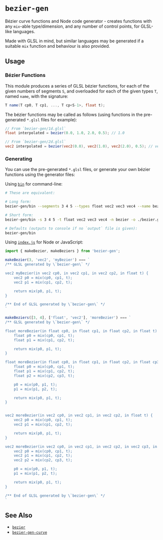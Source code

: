 # `bezier-gen`

Bézier curve functions and Node code generator - creates functions with any `mix`-able type/dimension, and any number of control points, for GLSL-like languages.

Made with GLSL in mind, but similar languages may be generated if a suitable `mix` function and behaviour is also provided.

## Usage

### Bézier Functions

This module produces a series of GLSL bézier functions, for each of the given numbers of segments `S`, and overloaded for each of the given types `T`, named `name`, with the signature:
```glsl
T name(T cp0, T cp1, ..., T cp<S-1>, float t);
```

The bézier functions may be called as follows (using functions in the pre-generated `*.glsl` files for example):
```glsl
// From `bezier-gen/1d.glsl`
float interpolated = bezier(0.0, 1.0, 2.0, 0.5); // 1.0

// From `bezier-gen/2d.glsl`
vec2 interpolated = bezier(vec2(0.0), vec2(1.0), vec2(2.0), 0.5); // vec2(1.0)
```

### Generating

You can use the pre-generated `*.glsl` files, or generate your own bézier functions using the generator files:

Using [`bin`](./bin) for command-line:
```bash
# These are equivalent:

# Long form:
bezier-gen/bin --segments 3 4 5 --types float vec2 vec3 vec4 --name bezier --output ./bezier.glsl

# Short form:
bezier-gen/bin -s 3 4 5 -t float vec2 vec3 vec4 -n bezier -o ./bezier.glsl

# Defaults (outputs to console if no `output` file is given):
bezier-gen/bin
```

Using [`index.js`](./index.js) for Node or JavaScript:
```javascript
import { makeBezier, makeBeziers } from 'bezier-gen';

makeBezier(3, 'vec2', 'myBezier') === `
/** GLSL generated by \`bezier-gen\` */

vec2 myBezier(in vec2 cp0, in vec2 cp1, in vec2 cp2, in float t) {
    vec2 p0 = mix(cp0, cp1, t);
    vec2 p1 = mix(cp1, cp2, t);

    return mix(p0, p1, t);
}

/** End of GLSL generated by \`bezier-gen\` */
`

makeBeziers([3, 4], ['float', 'vec2'], 'moreBezier') === `
/** GLSL generated by \`bezier-gen\` */

float moreBezier(in float cp0, in float cp1, in float cp2, in float t) {
    float p0 = mix(cp0, cp1, t);
    float p1 = mix(cp1, cp2, t);

    return mix(p0, p1, t);
}

float moreBezier(in float cp0, in float cp1, in float cp2, in float cp3, in float t) {
    float p0 = mix(cp0, cp1, t);
    float p1 = mix(cp1, cp2, t);
    float p2 = mix(cp2, cp3, t);

    p0 = mix(p0, p1, t);
    p1 = mix(p1, p2, t);

    return mix(p0, p1, t);
}


vec2 moreBezier(in vec2 cp0, in vec2 cp1, in vec2 cp2, in float t) {
    vec2 p0 = mix(cp0, cp1, t);
    vec2 p1 = mix(cp1, cp2, t);

    return mix(p0, p1, t);
}

vec2 moreBezier(in vec2 cp0, in vec2 cp1, in vec2 cp2, in vec2 cp3, in float t) {
    vec2 p0 = mix(cp0, cp1, t);
    vec2 p1 = mix(cp1, cp2, t);
    vec2 p2 = mix(cp2, cp3, t);

    p0 = mix(p0, p1, t);
    p1 = mix(p1, p2, t);

    return mix(p0, p1, t);
}

/** End of GLSL generated by \`bezier-gen\` */
`
```

## See Also

- [`bezier`](https://github.com/hughsk/bezier)
- [`bezier-gen-curve`](https://github.com/yiwenl/bezier-gen-curve)
